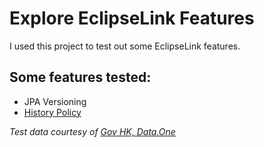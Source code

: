 Explore EclipseLink Features
============================

I used this project to test out some EclipseLink features. 

Some features tested:
--------------------

* JPA Versioning
* [History Policy](http://wiki.eclipse.org/EclipseLink/Examples/JPA/History "EclipseLink History Policy")

*Test data courtesy of [Gov HK, Data.One](http://www.gov.hk/en/theme/psi/datasets/restaurantlicences.htm, "Gov HK, Data.One - Restaurant Licenses")*

